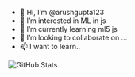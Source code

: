 - 👋 Hi, I’m @arushgupta123
- 👀 I’m interested in ML in js
- 🌱 I’m currently learning ml5 js
- 💞️ I’m looking to collaborate on ...
- 📫 I want to learn..

<!---
arushgupta123/arushgupta123 is a ✨ special ✨ repository because its `README.md` (this file) appears on your GitHub profile.
You can click the Preview link to take a look at your changes.
--->

![GitHub Stats](https://github-readme-stats.vercel.app/api?username=arushgupta123&theme=radical)


